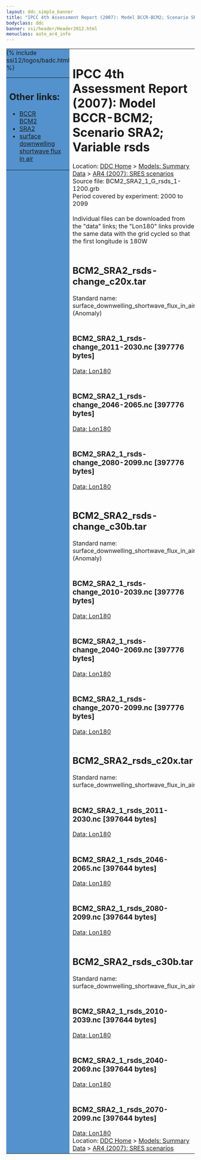```yaml
---
layout: ddc_simple_banner
title: "IPCC 4th Assessment Report (2007): Model BCCR-BCM2; Scenario SRA2; Variable rsds"
bodyclass: ddc
banner: ssi/header/Header2012.html
menuclass: auto_ar4_info
---
```



<table width="100%" border="0" cellspacing="0" cellpadding="0" style="border-collapse: collapse;">
<tr style="margin:0;padding:0;border:0;">
<td style="margin:0;padding:0;border:0;height:1pt;width:150pt;background:#5492CD;" valign="top" >

<div id="lh-col2" class="auto_ar4_info">
<table class="menumain" bgcolor="#5492CD" cellspacing="0" width="100%" border="0">
<tr><td>
<h2> Other links:</h2>
<ul>
<li><a href="/auto/ar4/model-BCCR-BCM2.html">BCCR<br/>BCM2</a></li>
<li><a href="/auto/ar4/scenario-SRA2.html">SRA2</a></li>
<li><a href="/auto/ar4/var-surface_downwelling_shortwave_flux_in_air.html">surface downwelling<br/> shortwave flux in air</a></li>
</ul>
</td></tr>
{% include ssi12/logos/badc.html %}
</table>
</div>
</td>
<td><h1>IPCC 4th Assessment Report (2007): Model BCCR-BCM2; Scenario SRA2; Variable rsds</h1>

<!-- Breadcrumb1 -->
<div id="breadcrumb1" align="left">
Location: <a href="/index.html">DDC Home</a> > <a href="/sim/gcm_clim/">Models: Summary Data</a>
> <a href="/sim/gcm_clim/SRES_AR4/index.html">AR4 (2007): SRES scenarios</a>
</div>
<!-- End of Breadcrumb1 -->Source file: BCM2_SRA2_1_G_rsds_1-1200.grb
<br/>
Period covered by experiment: 2000 to 2099<br/>
<br/>Individual files can be downloaded from the "data" links; the "Lon180" links provide the same data
         with the grid cycled so that the first longitude is 180W<br/>
<br/><h2>BCM2_SRA2_rsds-change_c20x.tar</h2>
Standard name: surface_downwelling_shortwave_flux_in_air (Anomaly)<br>
<br/><h3>BCM2_SRA2_1_rsds-change_2011-2030.nc [397776 bytes]</h3>
<a href="http://apps.ipcc-data.org/cgi-bin/downl/ar4_nc/rsds/BCM2_SRA2_1_rsds-change_2011-2030.nc">Data; </a><a href="http://apps.ipcc-data.org/cgi-bin/downl/ar4_nc/rsds/BCM2_SRA2_1_rsds-change_2011-2030.cyto180.nc"> Lon180</a><br/>
<br/><h3>BCM2_SRA2_1_rsds-change_2046-2065.nc [397776 bytes]</h3>
<a href="http://apps.ipcc-data.org/cgi-bin/downl/ar4_nc/rsds/BCM2_SRA2_1_rsds-change_2046-2065.nc">Data; </a><a href="http://apps.ipcc-data.org/cgi-bin/downl/ar4_nc/rsds/BCM2_SRA2_1_rsds-change_2046-2065.cyto180.nc"> Lon180</a><br/>
<br/><h3>BCM2_SRA2_1_rsds-change_2080-2099.nc [397776 bytes]</h3>
<a href="http://apps.ipcc-data.org/cgi-bin/downl/ar4_nc/rsds/BCM2_SRA2_1_rsds-change_2080-2099.nc">Data; </a><a href="http://apps.ipcc-data.org/cgi-bin/downl/ar4_nc/rsds/BCM2_SRA2_1_rsds-change_2080-2099.cyto180.nc"> Lon180</a><br/>
<br/><h2>BCM2_SRA2_rsds-change_c30b.tar</h2>
Standard name: surface_downwelling_shortwave_flux_in_air (Anomaly)<br>
<br/><h3>BCM2_SRA2_1_rsds-change_2010-2039.nc [397776 bytes]</h3>
<a href="http://apps.ipcc-data.org/cgi-bin/downl/ar4_nc/rsds/BCM2_SRA2_1_rsds-change_2010-2039.nc">Data; </a><a href="http://apps.ipcc-data.org/cgi-bin/downl/ar4_nc/rsds/BCM2_SRA2_1_rsds-change_2010-2039.cyto180.nc"> Lon180</a><br/>
<br/><h3>BCM2_SRA2_1_rsds-change_2040-2069.nc [397776 bytes]</h3>
<a href="http://apps.ipcc-data.org/cgi-bin/downl/ar4_nc/rsds/BCM2_SRA2_1_rsds-change_2040-2069.nc">Data; </a><a href="http://apps.ipcc-data.org/cgi-bin/downl/ar4_nc/rsds/BCM2_SRA2_1_rsds-change_2040-2069.cyto180.nc"> Lon180</a><br/>
<br/><h3>BCM2_SRA2_1_rsds-change_2070-2099.nc [397776 bytes]</h3>
<a href="http://apps.ipcc-data.org/cgi-bin/downl/ar4_nc/rsds/BCM2_SRA2_1_rsds-change_2070-2099.nc">Data; </a><a href="http://apps.ipcc-data.org/cgi-bin/downl/ar4_nc/rsds/BCM2_SRA2_1_rsds-change_2070-2099.cyto180.nc"> Lon180</a><br/>
<br/><h2>BCM2_SRA2_rsds_c20x.tar</h2>
Standard name: surface_downwelling_shortwave_flux_in_air<br>
<br/><h3>BCM2_SRA2_1_rsds_2011-2030.nc [397644 bytes]</h3>
<a href="http://apps.ipcc-data.org/cgi-bin/downl/ar4_nc/rsds/BCM2_SRA2_1_rsds_2011-2030.nc">Data; </a><a href="http://apps.ipcc-data.org/cgi-bin/downl/ar4_nc/rsds/BCM2_SRA2_1_rsds_2011-2030.cyto180.nc"> Lon180</a><br/>
<br/><h3>BCM2_SRA2_1_rsds_2046-2065.nc [397644 bytes]</h3>
<a href="http://apps.ipcc-data.org/cgi-bin/downl/ar4_nc/rsds/BCM2_SRA2_1_rsds_2046-2065.nc">Data; </a><a href="http://apps.ipcc-data.org/cgi-bin/downl/ar4_nc/rsds/BCM2_SRA2_1_rsds_2046-2065.cyto180.nc"> Lon180</a><br/>
<br/><h3>BCM2_SRA2_1_rsds_2080-2099.nc [397644 bytes]</h3>
<a href="http://apps.ipcc-data.org/cgi-bin/downl/ar4_nc/rsds/BCM2_SRA2_1_rsds_2080-2099.nc">Data; </a><a href="http://apps.ipcc-data.org/cgi-bin/downl/ar4_nc/rsds/BCM2_SRA2_1_rsds_2080-2099.cyto180.nc"> Lon180</a><br/>
<br/><h2>BCM2_SRA2_rsds_c30b.tar</h2>
Standard name: surface_downwelling_shortwave_flux_in_air<br>
<br/><h3>BCM2_SRA2_1_rsds_2010-2039.nc [397644 bytes]</h3>
<a href="http://apps.ipcc-data.org/cgi-bin/downl/ar4_nc/rsds/BCM2_SRA2_1_rsds_2010-2039.nc">Data; </a><a href="http://apps.ipcc-data.org/cgi-bin/downl/ar4_nc/rsds/BCM2_SRA2_1_rsds_2010-2039.cyto180.nc"> Lon180</a><br/>
<br/><h3>BCM2_SRA2_1_rsds_2040-2069.nc [397644 bytes]</h3>
<a href="http://apps.ipcc-data.org/cgi-bin/downl/ar4_nc/rsds/BCM2_SRA2_1_rsds_2040-2069.nc">Data; </a><a href="http://apps.ipcc-data.org/cgi-bin/downl/ar4_nc/rsds/BCM2_SRA2_1_rsds_2040-2069.cyto180.nc"> Lon180</a><br/>
<br/><h3>BCM2_SRA2_1_rsds_2070-2099.nc [397644 bytes]</h3>
<a href="http://apps.ipcc-data.org/cgi-bin/downl/ar4_nc/rsds/BCM2_SRA2_1_rsds_2070-2099.nc">Data; </a><a href="http://apps.ipcc-data.org/cgi-bin/downl/ar4_nc/rsds/BCM2_SRA2_1_rsds_2070-2099.cyto180.nc"> Lon180</a><br/>
<!-- Breadcrumb2 -->
<div id="breadcrumb2" align="left">
Location: <a href="/index.html">DDC Home</a> > <a href="/sim/gcm_clim/">Models: Summary Data</a>
> <a href="/sim/gcm_clim/SRES_AR4/index.html">AR4 (2007): SRES scenarios</a>
</div>
<!-- End of Breadcrumb2 --></td></tr></table>

